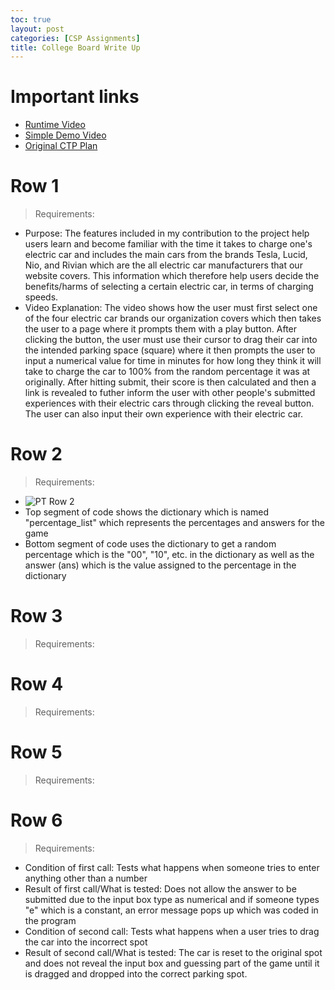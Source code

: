```yaml
---
toc: true
layout: post
categories: [CSP Assignments]
title: College Board Write Up
---
```


# Important links
- [Runtime Video](https://youtu.be/4FL82PGx8-U)
- [Simple Demo Video]()
- [Original CTP Plan](https://dillonlee06.github.io/VSCode-Fastpages-Project/csp%20assignments/2023/01/29/Psplanning.html)

# Row 1
> Requirements:
- Purpose: The features included in my contribution to the project help users learn and become familiar with the time it takes to charge one's electric car and includes the main cars from the brands Tesla, Lucid, Nio, and Rivian which are the all electric car manufacturers that our website covers. This information which therefore help users decide the benefits/harms of selecting a certain electric car, in terms of charging speeds.
- Video Explanation: The video shows how the user must first select one of the four electric car brands our organization covers which then takes the user to a page where it prompts them with a play button. After clicking the button, the user must use their cursor to drag their car into the intended parking space (square) where it then prompts the user to input a numerical value for time in minutes for how long they think it will take to charge the car to 100% from the random percentage it was at originally. After hitting submit, their score is then calculated and then a link is revealed to futher inform the user with other people's submitted experiences with their electric cars through clicking the reveal button. The user can also input their own experience with their electric car.

# Row 2
> Requirements:
- ![]({{site.baseurl}}/images/ptrow2.png "PT Row 2")
- Top segment of code shows the dictionary which is named "percentage_list" which represents the percentages and answers for the game
- Bottom segment of code uses the dictionary to get a random percentage which is the "00", "10", etc. in the dictionary as well as the answer (ans) which is the value assigned to the percentage in the dictionary

# Row 3
> Requirements:

# Row 4
> Requirements:

# Row 5
> Requirements:

# Row 6
> Requirements:
- Condition of first call: Tests what happens when someone tries to enter anything other than a number
- Result of first call/What is tested: Does not allow the answer to be submitted due to the input box type as numerical and if someone types "e" which is a constant, an error message pops up which was coded in the program
- Condition of second call: Tests what happens when a user tries to drag the car into the incorrect spot
- Result of second call/What is tested: The car is reset to the original spot and does not reveal the input box and guessing part of the game until it is dragged and dropped into the correct parking spot.
